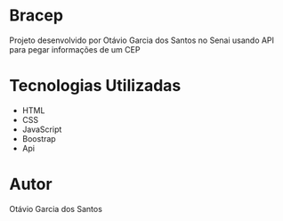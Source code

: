 # Bracep
Projeto desenvolvido por Otávio Garcia dos Santos no Senai usando API para pegar informações de um CEP


# Tecnologias Utilizadas
- HTML
- CSS
- JavaScript
- Boostrap
- Api

# Autor
Otávio Garcia dos Santos
